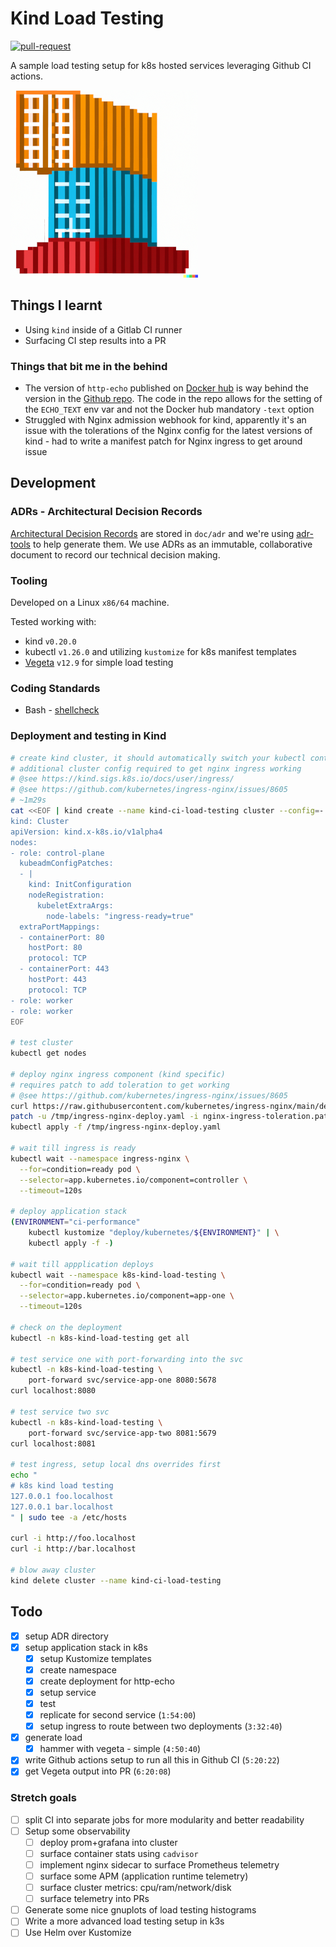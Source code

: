 # Kind Load Testing

[![pull-request](https://github.com/jujhars13/k8s-kind-load-testing/actions/workflows/pull-request.yaml/badge.svg)](https://github.com/jujhars13/k8s-kind-load-testing/actions/workflows/pull-request.yaml)

A sample load testing setup for k8s hosted services leveraging Github CI actions.

![Dall-e: place a shipping container on top another container, pixel art](logo.png)


## Things I learnt

- Using `kind` inside of a Gitlab CI runner
- Surfacing CI step results into a PR

### Things that bit me in the behind

- The version of `http-echo` published on [Docker hub](https://hub.docker.com/r/hashicorp/http-echo) is way behind the version in the [Github repo](https://github.com/hashicorp/http-echo). The code in the repo allows for the setting of the `ECHO_TEXT` env var and not the Docker hub mandatory `-text` option
- Struggled with Nginx admission webhook for kind, apparently it's an issue with the tolerations of the Nginx config for the latest versions of kind - had to write a manifest patch for Nginx ingress to get around issue


## Development

### ADRs - Architectural Decision Records

[Architectural Decision Records](https://www.thoughtworks.com/radar/techniques/lightweight-architecture-decision-records) are stored in `doc/adr` and we're using [adr-tools](https://github.com/npryce/adr-tools) to help generate them.
We use ADRs as an immutable, collaborative document to record our technical decision making.

### Tooling

Developed on a Linux `x86/64` machine.

Tested working with:
- kind `v0.20.0`
- kubectl `v1.26.0` and utilizing `kustomize` for k8s manifest templates
- [Vegeta](https://github.com/tsenart/vegeta) `v12.9` for simple load testing

### Coding Standards

- Bash - [shellcheck](https://www.shellcheck.net/)

### Deployment and testing in Kind

```bash
# create kind cluster, it should automatically switch your kubectl context over
# additional cluster config required to get nginx ingress working
# @see https://kind.sigs.k8s.io/docs/user/ingress/
# @see https://github.com/kubernetes/ingress-nginx/issues/8605
# ~1m29s
cat <<EOF | kind create --name kind-ci-load-testing cluster --config=-
kind: Cluster
apiVersion: kind.x-k8s.io/v1alpha4
nodes:
- role: control-plane
  kubeadmConfigPatches:
  - |
    kind: InitConfiguration
    nodeRegistration:
      kubeletExtraArgs:
        node-labels: "ingress-ready=true"
  extraPortMappings:
  - containerPort: 80
    hostPort: 80
    protocol: TCP
  - containerPort: 443
    hostPort: 443
    protocol: TCP
- role: worker
- role: worker
EOF

# test cluster
kubectl get nodes

# deploy nginx ingress component (kind specific)
# requires patch to add toleration to get working
# @see https://github.com/kubernetes/ingress-nginx/issues/8605
curl https://raw.githubusercontent.com/kubernetes/ingress-nginx/main/deploy/static/provider/kind/deploy.yaml --output /tmp/ingress-nginx-deploy.yaml
patch -u /tmp/ingress-nginx-deploy.yaml -i nginx-ingress-toleration.patch
kubectl apply -f /tmp/ingress-nginx-deploy.yaml

# wait till ingress is ready
kubectl wait --namespace ingress-nginx \
  --for=condition=ready pod \
  --selector=app.kubernetes.io/component=controller \
  --timeout=120s

# deploy application stack
(ENVIRONMENT="ci-performance"
    kubectl kustomize "deploy/kubernetes/${ENVIRONMENT}" | \
    kubectl apply -f -)

# wait till appplication deploys
kubectl wait --namespace k8s-kind-load-testing \
  --for=condition=ready pod \
  --selector=app.kubernetes.io/component=app-one \
  --timeout=120s

# check on the deployment
kubectl -n k8s-kind-load-testing get all

# test service one with port-forwarding into the svc
kubectl -n k8s-kind-load-testing \
    port-forward svc/service-app-one 8080:5678
curl localhost:8080

# test service two svc
kubectl -n k8s-kind-load-testing \
    port-forward svc/service-app-two 8081:5679
curl localhost:8081

# test ingress, setup local dns overrides first
echo "
# k8s kind load testing
127.0.0.1 foo.localhost
127.0.0.1 bar.localhost
" | sudo tee -a /etc/hosts

curl -i http://foo.localhost
curl -i http://bar.localhost

# blow away cluster
kind delete cluster --name kind-ci-load-testing
```

## Todo

- [x] setup ADR directory
- [x] setup application stack in k8s
    - [x] setup Kustomize templates
    - [x] create namespace
    - [x] create deployment for http-echo
    - [x] setup service
    - [x] test 
    - [x] replicate for second service (`1:54:00`)
    - [x] setup ingress to route between two deployments (`3:32:40`)
- [x] generate load
    - [x] hammer with vegeta - simple (`4:50:40`)
- [x] write Github actions setup to run all this in Github CI (`5:20:22`)
- [x] get Vegeta output into PR (`6:20:08`)

### Stretch goals

- [ ] split CI into separate jobs for more modularity and better readability
- [ ] Setup some observability
    - [ ] deploy prom+grafana into cluster
    - [ ] surface container stats using `cadvisor`
    - [ ] implement nginx sidecar to surface Prometheus telemetry
    - [ ] surface some APM (application runtime telemetry)
    - [ ] surface cluster metrics: cpu/ram/network/disk
    - [ ] surface telemetry into PRs
- [ ] Generate some nice gnuplots of load testing histograms
- [ ] Write a more advanced load testing setup in k3s
- [ ] Use Helm over Kustomize